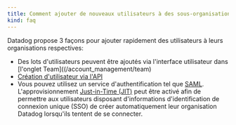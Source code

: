 ```yaml
---
title: Comment ajouter de nouveaux utilisateurs à des sous-organisations?
kind: faq
---
```


Datadog propose 3 façons pour ajouter rapidement des utilisateurs à leurs organisations respectives:

* Des lots d'utilisateurs peuvent être ajoutés via l'interface utilisateur dans [l'onglet Team]((/account_management/team)
* [Création d'utilisateur via l'API](/api/#user)
* Vous pouvez utilisez un service d'authentification tel que [SAML](/account_management/saml). L'approvisionnement [Just-in-Time (JIT)](/account_management/saml/#just-in-time-provisioning-jit-provisioning) peut être activé afin de permettre aux utilisateurs disposant d'informations d'identification de connexion unique (SSO) de créer automatiquement leur organisation Datadog lorsqu'ils tentent de se connecter.